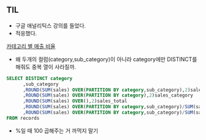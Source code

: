 ## TIL 
- 구글 애널리틱스 강의를 들었다.
- 적응했다. 

[카테고리 별 매출 비율](https://solvesql.com/problems/revenue-pct-per-category/)
- 왜 두개의 컬럼(category,sub_category)이 아니라 category에만 DISTINCT를 해줘도 중복 열이 사라질까. 
```sql
SELECT DISTINCT category 
      ,sub_category
      ,ROUND(SUM(sales) OVER(PARTITION BY category,sub_category),2)sales_sub_category
      ,ROUND(SUM(sales) OVER(PARTITION BY category),2)sales_category
      ,ROUND(SUM(sales) OVER(),2)sales_total
      ,ROUND(SUM(sales) OVER(PARTITION BY category,sub_category)/SUM(sales) OVER(PARTITION BY category)*100,2)pct_in_category
      ,ROUND(SUM(sales) OVER(PARTITION BY category,sub_category)/SUM(sales) OVER()*100,2)pct_in_total
FROM records
```
- %일 때 100 곱해주는 거 까먹지 말기 
